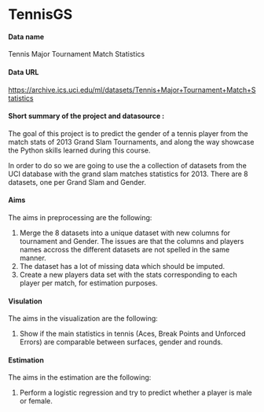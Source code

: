 # TennisGS
#### Data name
Tennis Major Tournament Match Statistics
#### Data URL 
https://archive.ics.uci.edu/ml/datasets/Tennis+Major+Tournament+Match+Statistics

#### Short summary of the project and datasource :
The goal of this project is to predict the gender of a tennis player from the match stats of 2013 Grand Slam Tournaments, and along the way showcase the Python skills learned during this course.

In order to do so we are going to use the a collection of datasets from the UCI database with the grand slam matches statistics for 2013. There are 8 datasets, one per Grand Slam and Gender.

#### Aims
The aims in preprocessing are the following:
1. Merge the 8 datasets into a unique dataset with new columns for tournament and Gender. The issues are that the columns and players names accross the different datasets are not spelled in the same manner.
2. The dataset has a lot of missing data which should be imputed.
3. Create a new players data set with the stats corresponding to each player per match, for estimation purposes.

#### Visulation
The aims in the visualization are the following:
1. Show if the main statistics in tennis (Aces, Break Points and Unforced Errors) are comparable between surfaces, gender and rounds.

#### Estimation
The aims in the estimation are the following:
1. Perform a logistic regression and try to predict whether a player is male or female.


